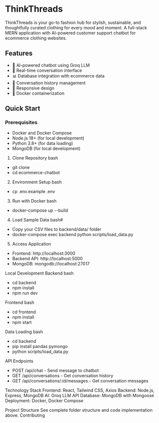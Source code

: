 # ThinkThreads
ThinkThreads is your go-to fashion hub for stylish, sustainable, and thoughtfully curated clothing for every mood and moment. 
A full-stack MERN application with AI-powered customer support chatbot for ecommerce clothing websites.

## Features

- 🤖 AI-powered chatbot using Groq LLM
- 💬 Real-time conversation interface
- 📊 Database integration with ecommerce data
- 🔄 Conversation history management
- 📱 Responsive design
- 🐳 Docker containerization

## Quick Start

### Prerequisites
- Docker and Docker Compose
- Node.js 18+ (for local development)
- Python 3.8+ (for data loading)
- MongoDB (for local development)

1. Clone Repository
bash
- git clone <repository-url>
- cd ecommerce-chatbot


2. Environment Setup
bash
- cp .env.example .env

3. Run with Docker
bash
- docker-compose up --build


4. Load Sample Data
bash# 
- Copy your CSV files to backend/data/ folder
- docker-compose exec backend python scripts/load_data.py


5. Access Application

- Frontend: http://localhost:3000
- Backend API: http://localhost:5000
- MongoDB: mongodb://localhost:27017

Local Development
Backend
bash
- cd backend
- npm install
- npm run dev


Frontend
bash
- cd frontend
- npm install
- npm start



Data Loading
bash
- cd backend
- pip install pandas pymongo
- python scripts/load_data.py




API Endpoints
* POST /api/chat - Send message to chatbot
* GET /api/conversations - Get conversation history
* GET /api/conversations/:id/messages - Get conversation messages

Technology Stack
Frontend: React, Tailwind CSS, Axios
Backend: Node.js, Express, MongoDB
AI: Groq LLM API
Database: MongoDB with Mongoose
Deployment: Docker, Docker Compose

Project Structure
See complete folder structure and code implementation above.
Contributing



